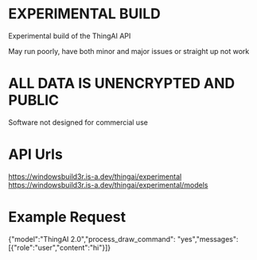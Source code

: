 # EXPERIMENTAL BUILD
Experimental build of the ThingAI API

May run poorly, have both minor and major issues or straight up not work

# ALL DATA IS UNENCRYPTED AND PUBLIC
Software not designed for commercial use

# API Urls
https://windowsbuild3r.is-a.dev/thingai/experimental
https://windowsbuild3r.is-a.dev/thingai/experimental/models

# Example Request
{"model":"ThingAI 2.0","process_draw_command": "yes","messages":[\{"role":"user","content":"hi"}]}